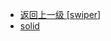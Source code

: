 - [返回上一级 [swiper]](page/web前端/工具库/Swiper/swiper-8.4.7/swiper/)
- [solid](page/web前端/工具库/Swiper/swiper-8.4.7/swiper/solid/)
